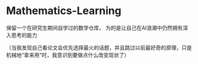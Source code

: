 # Mathematics-Learning
保留一个在研究生期间自学过的数学仓库，
为的是让自己在AI浪潮中仍然拥有深入思考的能力


（当我发现自己看论文会优先选择最火的话题，并且跳过以前最好奇的原理，只是机械地“拿来用”时，我意识到要做点什么改变现状了）
